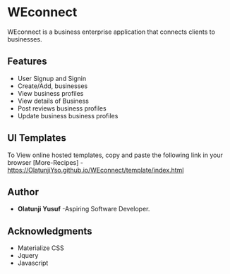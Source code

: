 

# WEconnect
WEconnect is a business enterprise application that connects clients to businesses.


## Features
- User Signup and Signin
- Create/Add, businesses
- View business profiles
- View details of Business
- Post reviews business profiles
- Update business business profiles

## UI Templates
To View online hosted templates, copy and paste the following link in your browser
[More-Recipes] - https://OlatunjiYso.github.io/WEconnect/template/index.html 


## Author
* **Olatunji Yusuf** -Aspiring Software Developer.

## Acknowledgments
* Materialize CSS
* Jquery
* Javascript
